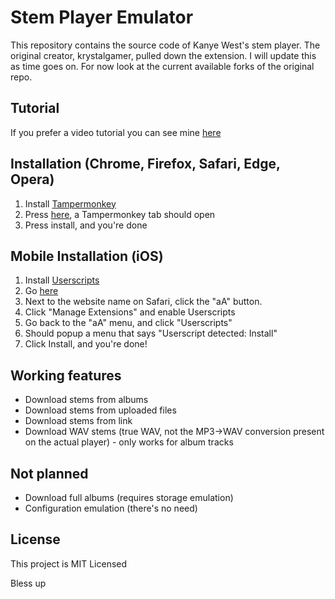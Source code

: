 # Stem Player Emulator

This repository contains the source code of Kanye West's stem player. The original creator, krystalgamer, pulled down the extension. I will update this as time goes on. For now look at the current available forks of the original repo.

## Tutorial

If you prefer a video tutorial you can see mine [here](https://www.youtube.com/watch?v=QqBiKZmr5rw)

## Installation (Chrome, Firefox, Safari, Edge, Opera)

1. Install [Tampermonkey](https://www.tampermonkey.net/)
2. Press [here](https://github.com/603dotnz/stem-player-emulator/raw/master/stem_emulator.user.js), a Tampermonkey tab should open
3. Press install, and you're done

## Mobile Installation (iOS)
1. Install [Userscripts](https://apps.apple.com/us/app/userscripts/id1463298887)
2. Go [here](https://github.com/603dotnz/stem-player-emulator/raw/master/stem_emulator.user.js)
3. Next to the website name on Safari, click the "aA" button.
4. Click "Manage Extensions" and enable Userscripts
5. Go back to the "aA" menu, and click "Userscripts"
6. Should popup a menu that says "Userscript detected: Install"
7. Click Install, and you're done!


## Working features

- Download stems from albums
- Download stems from uploaded files
- Download stems from link
- Download WAV stems (true WAV, not the MP3->WAV conversion present on the actual player) - only works for album tracks

## Not planned

- Download full albums (requires storage emulation)
- Configuration emulation (there's no need)

## License

This project is MIT Licensed

Bless up

